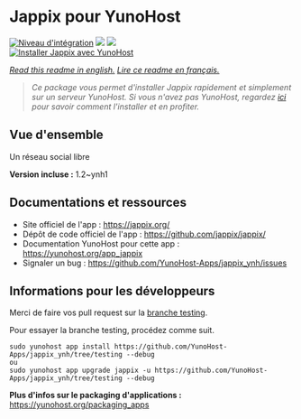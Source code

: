 # Jappix pour YunoHost

[![Niveau d'intégration](https://dash.yunohost.org/integration/jappix.svg)](https://dash.yunohost.org/appci/app/jappix) ![](https://ci-apps.yunohost.org/ci/badges/jappix.status.svg) ![](https://ci-apps.yunohost.org/ci/badges/jappix.maintain.svg)  
[![Installer Jappix avec YunoHost](https://install-app.yunohost.org/install-with-yunohost.svg)](https://install-app.yunohost.org/?app=jappix)

*[Read this readme in english.](./README.md)*
*[Lire ce readme en français.](./README_fr.md)*

> *Ce package vous permet d'installer Jappix rapidement et simplement sur un serveur YunoHost.
Si vous n'avez pas YunoHost, regardez [ici](https://yunohost.org/#/install) pour savoir comment l'installer et en profiter.*

## Vue d'ensemble

Un réseau social libre

**Version incluse :** 1.2~ynh1



## Documentations et ressources

* Site officiel de l'app : https://jappix.org/
* Dépôt de code officiel de l'app : https://github.com/jappix/jappix/
* Documentation YunoHost pour cette app : https://yunohost.org/app_jappix
* Signaler un bug : https://github.com/YunoHost-Apps/jappix_ynh/issues

## Informations pour les développeurs

Merci de faire vos pull request sur la [branche testing](https://github.com/YunoHost-Apps/jappix_ynh/tree/testing).

Pour essayer la branche testing, procédez comme suit.
```
sudo yunohost app install https://github.com/YunoHost-Apps/jappix_ynh/tree/testing --debug
ou
sudo yunohost app upgrade jappix -u https://github.com/YunoHost-Apps/jappix_ynh/tree/testing --debug
```

**Plus d'infos sur le packaging d'applications :** https://yunohost.org/packaging_apps